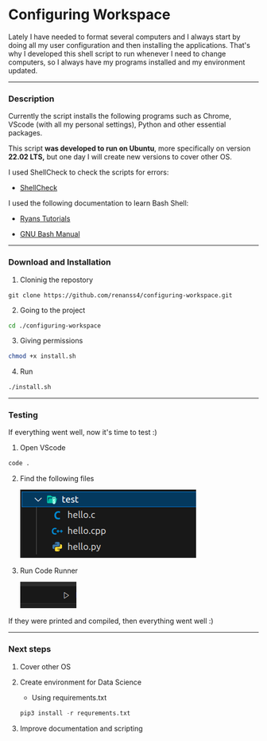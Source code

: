 # Configuring Workspace

Lately I have needed to format several computers and I always start by doing all my user configuration and then installing the applications. That's why I developed this shell script to run whenever I need to change computers, so I always have my programs installed and my environment updated.

---

### Description

Currently the script installs the following programs such as Chrome, VScode (with all my personal settings), Python and other essential packages.

This script **was developed to run on Ubuntu**, more specifically on version **22.02 LTS,** but one day I will create new versions to cover other OS.

I used ShellCheck to check the scripts for errors:

- [ShellCheck]([https://www.shellcheck.net/](https://www.shellcheck.net/))

I used the following documentation to learn Bash Shell:

- [Ryans Tutorials](https://ryanstutorials.net/bash-scripting-tutorial/)

- [GNU Bash Manual](https://www.gnu.org/software/bash/manual/)

---

### Download and Installation

1. Cloninig the repostory

```git
git clone https://github.com/renanss4/configuring-workspace.git
```

2. Going to the project

```bash
cd ./configuring-workspace
```

3. Giving permissions

```bash
chmod +x install.sh
```

4. Run

```bash
./install.sh
```

---

### Testing

If everything went well, now it's time to test :)

1. Open VScode

```bash
code .
```

2. Find the following files

   ![Files](./images/files.png)

3. Run Code Runner

   ![CodeRunner](./images/coderunner.png)

If they were printed and compiled, then everything went well :)

---

### Next steps

1. Cover other OS

2. Create environment for Data Science
   
   - Using requirements.txt
   
   ```python
   pip3 install -r requrements.txt
   ```

3. Improve documentation and scripting
